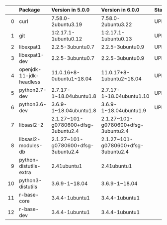 <!-- markdown-link-check-disable -->

|    | Package                 | Version in 5.0.0                    | Version in 6.0.0                    | Status   |
|---:|:------------------------|:------------------------------------|:------------------------------------|:---------|
|  0 | curl                    | 7.58.0-2ubuntu3.19                  | 7.58.0-2ubuntu3.22                  | UPDATED  |
|  1 | git                     | 1:2.17.1-1ubuntu0.12                | 1:2.17.1-1ubuntu0.13                | UPDATED  |
|  2 | libexpat1               | 2.2.5-3ubuntu0.7                    | 2.2.5-3ubuntu0.9                    | UPDATED  |
|  3 | libexpat1-dev           | 2.2.5-3ubuntu0.7                    | 2.2.5-3ubuntu0.9                    | UPDATED  |
|  4 | openjdk-11-jdk-headless | 11.0.16+8-0ubuntu1~18.04            | 11.0.17+8-1ubuntu2~18.04            | UPDATED  |
|  5 | python2.7-dev           | 2.7.17-1~18.04ubuntu1.8             | 2.7.17-1~18.04ubuntu1.10            | UPDATED  |
|  6 | python3.6-dev           | 3.6.9-1~18.04ubuntu1.8              | 3.6.9-1~18.04ubuntu1.9              | UPDATED  |
|  7 | libsasl2-2              | 2.1.27~101-g0780600+dfsg-3ubuntu2.4 | 2.1.27~101-g0780600+dfsg-3ubuntu2.4 |          |
|  8 | libsasl2-modules-db     | 2.1.27~101-g0780600+dfsg-3ubuntu2.4 | 2.1.27~101-g0780600+dfsg-3ubuntu2.4 |          |
|  9 | python-distutils-extra  | 2.41ubuntu1                         | 2.41ubuntu1                         |          |
| 10 | python3-distutils       | 3.6.9-1~18.04                       | 3.6.9-1~18.04                       |          |
| 11 | r-base-core             | 3.4.4-1ubuntu1                      | 3.4.4-1ubuntu1                      |          |
| 12 | r-base-dev              | 3.4.4-1ubuntu1                      | 3.4.4-1ubuntu1                      |          |